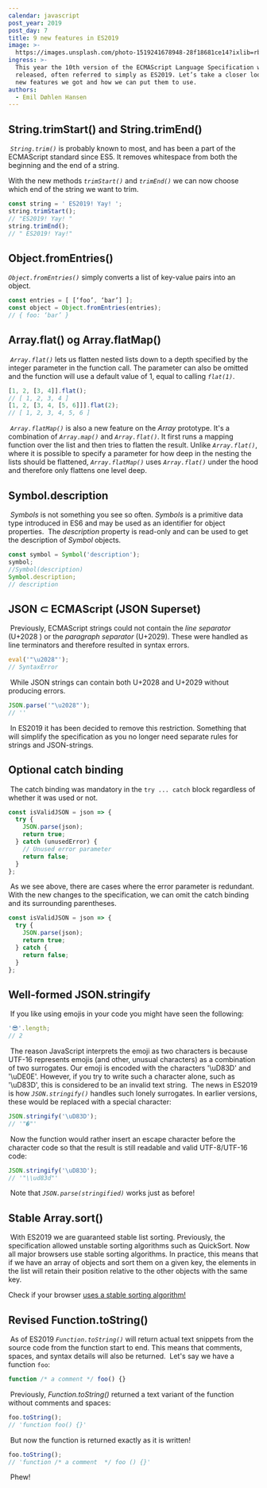 ```yaml
---
calendar: javascript
post_year: 2019
post_day: 7
title: 9 new features in ES2019
image: >-
  https://images.unsplash.com/photo-1519241678948-28f18681ce14?ixlib=rb-1.2.1&ixid=eyJhcHBfaWQiOjEyMDd9&auto=format&fit=crop&w=2134&q=80
ingress: >-
  This year the 10th version of the ECMAScript Language Specification was
  released, often referred to simply as ES2019. Let’s take a closer look at what
  new features we got and how we can put them to use.
authors:
  - Emil Døhlen Hansen
---
```

## String.trimStart() and String.trimEnd()

​
_`String.trim()`_ is probably known to most, and has been a part of the ECMAScript standard since ES5. It  removes whitespace from both the beginning and the end of a string.

With the new methods _`trimStart()`_ and _`trimEnd()`_ we can now choose which end of the string we want to trim.

```js
const string = ' ES2019! Yay! ';
string.trimStart();
// "ES2019! Yay! "
string.trimEnd();
// " ES2019! Yay!"
```

## Object.fromEntries()

_`Object.fromEntries()`_ simply converts a list of key-value pairs into an object.
​

```js
const entries = [ [‘foo’, ‘bar’] ];
const object = Object.fromEntries(entries);
// { foo: ‘bar’ }
```

## Array.flat() og Array.flatMap()

​
_`Array.flat()`_ lets us flatten nested lists down to a depth specified by the integer parameter in the function call. The parameter can also be omitted and the function will use a default value of 1, equal to calling _`flat(1)`_.
​

```js
[1, 2, [3, 4]].flat();
// [ 1, 2, 3, 4 ]
[1, 2, [3, 4, [5, 6]]].flat(2);
// [ 1, 2, 3, 4, 5, 6 ]
```

​
_`Array.flatMap()`_ is also a new feature on the _Array_ prototype. It's a combination of _`Array.map()`_ and _`Array.flat()`_. It first runs a mapping function over the list and then tries to flatten the result.
Unlike _`Array.flat()`_, where it is possible to specify a parameter for how deep in the nesting the lists should be flattened, _`Array.flatMap()`_ uses _`Array.flat()`_ under the hood and therefore only flattens one level deep.
​

## Symbol.description

​
_Symbols_ is not something you see so often. _Symbols_ is a primitive data type introduced in ES6 and may be used as an identifier for object properties.
​
The _description_ property is read-only and can be used to get the description of _Symbol_ objects.
​

```js
const symbol = Symbol('description');
symbol;
//Symbol(description)
Symbol.description;
// description
```

## JSON ⊂ ECMAScript (JSON Superset)

​
Previously, ECMAScript strings could not contain the _line separator_ (U+2028 ) or the _paragraph separator_ (U+2029). These were handled as line terminators and therefore resulted in syntax errors.
​

```js
eval('"\u2028"');
// SyntaxError
```

​
While JSON strings can contain both U+2028 and U+2029 without producing errors.
​

```js
JSON.parse('"\u2028"');
// ''
```

​
In ES2019 it has been decided to remove this restriction. Something that will simplify the specification as you no longer need separate rules for strings and JSON-strings.
​

## Optional catch binding

​
The catch binding was mandatory in the `try ... catch` block regardless of whether it was used or not.
​

```js
const isValidJSON = json => {
  try {
    JSON.parse(json);
    return true;
  } catch (unusedError) {
    // Unused error parameter
    return false;
  }
};
```

​
As we see above, there are cases where the error parameter is redundant. With the new changes to the specification, we can omit the catch binding and its surrounding parentheses.
​

```js
const isValidJSON = json => {
  try {
    JSON.parse(json);
    return true;
  } catch {
    return false;
  }
};
```

## Well-formed JSON.stringify

​
If you like using emojis in your code you might have seen the following:
​

```js
'😎'.length;
// 2
```

​
The reason JavaScript interprets the emoji as two characters is because UTF-16 represents emojis (and other, unusual characters) as a combination of two surrogates. Our emoji is encoded with the characters '\uD83D' and '\uDE0E'. However, if you try to write such a character alone, such as '\uD83D', this is considered to be an invalid text string.
​
The news in ES2019 is how _`JSON.stringify()`_ handles such lonely surrogates. In earlier versions, these would be replaced with a special character:
​

```js
JSON.stringify('\uD83D');
// '"�"'
```

​
Now the function would rather insert an escape character before the character code so that the result is still readable and valid UTF-8/UTF-16 code:
​

```js
JSON.stringify('\uD83D');
// '"\\ud83d"'
```

​
Note that _`JSON.parse(stringified)`_ works just as before!
​

## Stable Array.sort()

​
With ES2019 we are guaranteed stable list sorting. Previously, the specification allowed unstable sorting algorithms such as QuickSort. Now all major browsers use stable sorting algorithms. In practice, this means that if we have an array of objects and sort them on a given key, the elements in the list will retain their position relative to the other objects with the same key.
​


Check if your browser [uses a stable sorting algorithm!](https://mathiasbynens.be/demo/sort-stability)
​

## Revised Function.toString()

​
As of ES2019 _`Function.toString()`_ will return actual text snippets from the source code from the function start to end. This means that comments, spaces, and syntax details will also be returned.
​
Let's say we have a function `foo`:
​

```js
function /* a comment */ foo() {}
```

​
Previously, _Function.toString()_ returned a text variant of the function without comments and spaces:
​

```js
foo.toString();
// 'function foo() {}'
```

​
But now the function is returned exactly as it is written!
​

```js
foo.toString();
// 'function /* a comment  */ foo () {}'
```

​
Phew!
